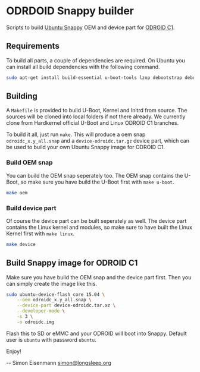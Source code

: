# ODRDOID Snappy builder

Scripts to build [Ubuntu Snappy](http://developer.ubuntu.com/snappy/) OEM and device part for [ODROID C1](http://www.hardkernel.com/main/products/prdt_info.php?g_code=G141578608433).

## Requirements

To build all parts, a couple of dependencies are required. On Ubuntu you can
install all build dependencies with the following command.

```bash
sudo apt-get install build-essential u-boot-tools lzop debootstrap debootstrap gcc-arm-linux-gnueabihf
```

## Building

A `Makefile` is provided to build U-Boot, Kernel and Initrd from source. The
sources will be cloned into local folders if not there already. We currently
clone from Hardkernel official U-Boot and Linux ODROID C1 branches.

To build it all, just run `make`. This will produce a oem snap `odroidc_x.y_all.snap`
and a `device-odroidc.tar.gz` device part, which can be used to build your own
Ubuntu Snappy image for ODROID C1.

### Build OEM snap

You can build the OEM snap seperately too. The OEM snap contains the U-Boot,
so make sure you have build the U-Boot first with `make u-boot`.

```bash
make oem
```

### Build device part

Of course the device part can be built seperately as well. The device part
contains the Linux kernel and modules, so make sure to have built the Linux
Kernel first with `make linux`.

```bash
make device
```

## Build Snappy image for ODROID C1

Make sure you have build the OEM snap and the device part first. Then you can
simply create the image like this.

```bash
sudo ubuntu-device-flash core 15.04 \
	--oem odroidc_x.y_all.snap \
	--device-part device-odroidc.tar.xz \
	--developer-mode \
	-s 3 \
	-o odroidc.img
```

Flash this to SD or eMMC and your ODROID will boot into Snappy. Default user
is `ubuntu` with password `ubuntu`.

Enjoy!

--
Simon Eisenmann <simon@longsleep.org>
